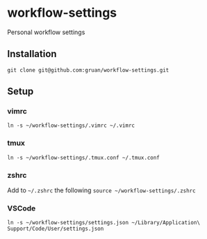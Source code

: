 # workflow-settings
Personal workflow settings

## Installation
`git clone git@github.com:gruan/workflow-settings.git`

## Setup

### vimrc
`ln -s ~/workflow-settings/.vimrc ~/.vimrc`

### tmux
`ln -s ~/workflow-settings/.tmux.conf ~/.tmux.conf`

### zshrc
Add to `~/.zshrc` the following `source ~/workflow-settings/.zshrc`

### VSCode
`ln -s ~/workflow-settings/settings.json ~/Library/Application\ Support/Code/User/settings.json`
